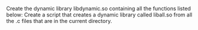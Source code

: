 Create the dynamic library libdynamic.so containing all the functions listed below:
Create a script that creates a dynamic library called liball.so from all the .c files that are in the current directory.
